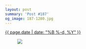 ```yaml
---
layout: post
summary: 'Post #187'
og_image: 187-1280.jpg
---
```


<div class="post">
 <time>
  <a href="/187">
   {{ page.date | date: "%B %-d, %Y" }}
  </a>
 </time>
 <a href="/187">
  <figure data-taken="11/14/2013">
   <img sizes="(min-width: 700px) 50vw, calc(100vw - 2rem)" src="{{ site.assets_url }}/187-640.jpg" srcset="{{ site.assets_url }}/187-1280.jpg 1280w, {{ site.assets_url }}/187-960.jpg 960w, {{ site.assets_url }}/187-640.jpg 640w, {{ site.assets_url }}/187-320.jpg 320w"/>
  </figure>
 </a>
</div>
